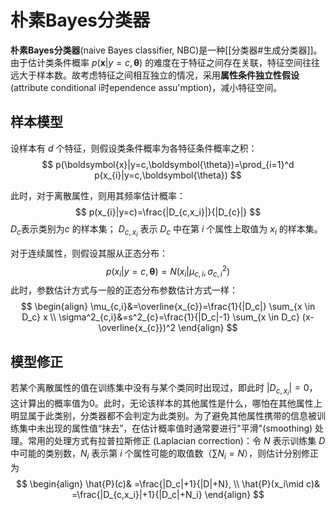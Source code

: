 # 朴素Bayes分类器

**朴素Bayes分类器**(naive Bayes classifier, NBC)是一种[[分类器#生成分类器]]。由于估计类条件概率 $p(\boldsymbol{x}|y=c,\boldsymbol{\theta})$ 的难度在于特征之间存在关联，特征空间往往远大于样本数。故考虑特征之间相互独立的情况，采用**属性条件独立性假设**(attribute conditional i时ependence assu'mption)，减小特征空间。

## 样本模型

设样本有 $d$ 个特征，则假设类条件概率为各特征条件概率之积：
$$ p(\boldsymbol{x}|y=c,\boldsymbol{\theta})=\prod_{i=1}^d p(x_{i}|y=c,\boldsymbol{\theta}) $$

此时，对于离散属性，则用其频率估计概率：
$$ p(x_{i}|y=c)=\frac{|D_{c,x_i}|}{|D_{c}|} $$
$D_c$表示类别为$c$ 的样本集； $D_{c,x_i}$ 表示 $D_c$ 中在第 $i$ 个属性上取值为 $x_i$ 的样本集。


对于连续属性，则假设其服从正态分布：
$$ p(x_{i}|y=c,\boldsymbol{\theta})=N(x_{i}|\mu_{c,i},\sigma^2_{c,i})$$
此时，参数估计方式与一般的正态分布参数估计方式一样：
$$ \begin{align}
\mu_{c,i}&=\overline{x_{c}}=\frac{1}{|D_c|} \sum_{x \in D_c} x \\
\sigma^2_{c,i}&=s^2_{c}=\frac{1}{|D_c|-1} \sum_{x \in D_c} (x-\overline{x_{c}})^2
\end{align} $$


## 模型修正

若某个离散属性的值在训练集中没有与某个类同时出现过，即此时 $|D_{c,x_i}|=0$，这计算出的概率值为0。此时，无论该样本的其他属性是什么，哪怕在其他属性上明显属于此类别，分类器都不会判定为此类别。为了避免其他属性携带的信息被训练集中未出现的属性值“抹去”，在估计概率值时通常要进行"平滑"(smoothing) 处理。常用的处理方式有拉普拉斯修正 (Laplacian correction)：令 $N$ 表示训练集 $D$ 中可能的类别数，$N_{i}$ 表示第 $i$ 个属性可能的取值数（$\sum N_i=N$），则估计分别修正为
$$ \begin{align}
\hat{P}(c)& =\frac{|D_c|+1}{|D|+N},  \\
\hat{P}(x_i\mid c)& =\frac{|D_{c,x_i}|+1}{|D_c|+N_i} 
\end{align} $$